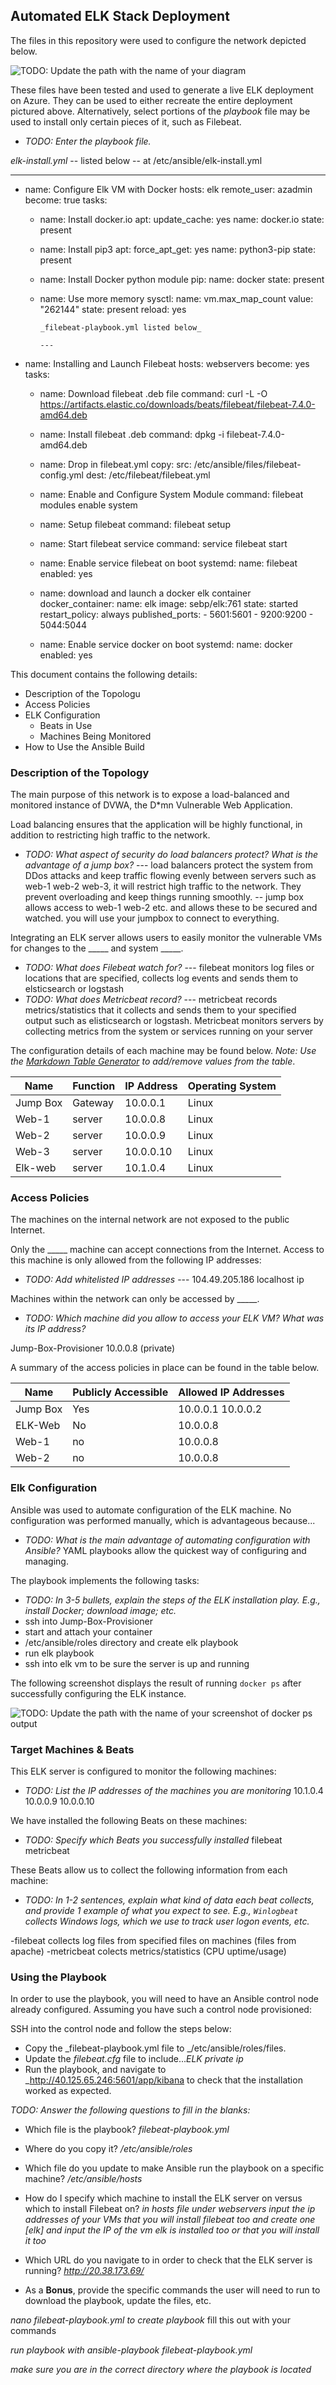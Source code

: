 ## Automated ELK Stack Deployment

The files in this repository were used to configure the network depicted below.

![TODO: Update the path with the name of your diagram](Images/HomePage.png)

These files have been tested and used to generate a live ELK deployment on Azure. They can be used to either recreate the entire deployment pictured above. Alternatively, select portions of the _playbook_ file may be used to install only certain pieces of it, such as Filebeat.

  - _TODO: Enter the playbook file._

  _elk-install.yml_   -- listed below -- at /etc/ansible/elk-install.yml

  ---
- name: Configure Elk VM with Docker
  hosts: elk
  remote_user: azadmin
  become: true
  tasks:
    
  - name: Install docker.io
      apt:
        update_cache: yes
        name: docker.io
        state: present

  - name: Install pip3
      apt:
        force_apt_get: yes
        name: python3-pip
        state: present

  - name: Install Docker python module
      pip:
        name: docker
        state: present

  - name: Use more memory
      sysctl:
        name: vm.max_map_count
        value: "262144"
        state: present
        reload: yes


        _filebeat-playbook.yml listed below_

        ---
- name: Installing and Launch Filebeat
  hosts: webservers
  become: yes
  tasks:

  - name: Download filebeat .deb file
    command: curl -L -O https://artifacts.elastic.co/downloads/beats/filebeat/filebeat-7.4.0-amd64.deb

  - name: Install filebeat .deb
    command: dpkg -i filebeat-7.4.0-amd64.deb

  - name: Drop in filebeat.yml
    copy:
      src: /etc/ansible/files/filebeat-config.yml
      dest: /etc/filebeat/filebeat.yml

  - name: Enable and Configure System Module
    command: filebeat modules enable system

  - name: Setup filebeat
    command: filebeat setup

  - name: Start filebeat service
    command: service filebeat start

  - name: Enable service filebeat on boot
    systemd:
      name: filebeat
      enabled: yes

  - name: download and launch a docker elk container
      docker_container:
        name: elk
        image: sebp/elk:761
        state: started
        restart_policy: always
        published_ports:
          - 5601:5601
          - 9200:9200
          - 5044:5044

  - name: Enable service docker on boot
      systemd:
        name: docker
        enabled: yes




This document contains the following details:
- Description of the Topologu
- Access Policies
- ELK Configuration
  - Beats in Use
  - Machines Being Monitored
- How to Use the Ansible Build


### Description of the Topology

The main purpose of this network is to expose a load-balanced and monitored instance of DVWA, the D*mn Vulnerable Web Application.

Load balancing ensures that the application will be highly functional, in addition to restricting high traffic to the network.
- _TODO: What aspect of security do load balancers protect? What is the advantage of a jump box?_ 
--- load balancers protect the system from DDos attacks and keep traffic flowing evenly between servers such as web-1 web-2 web-3, it will restrict high traffic to the network. They prevent overloading and keep things running smoothly. 
-- jump box allows access to web-1 web-2 etc. and allows these to be secured and watched. you will use your jumpbox to connect to everything.

Integrating an ELK server allows users to easily monitor the vulnerable VMs for changes to the _____ and system _____.
- _TODO: What does Filebeat watch for?_
--- filebeat monitors log files or locations that are specified, collects log events and sends them to elsticsearch or logstash
- _TODO: What does Metricbeat record?_
--- metricbeat records metrics/statistics that it collects and sends them to your specified output such as elisticsearch or logstash. Metricbeat monitors servers by collecting metrics from the system or services running on your server

The configuration details of each machine may be found below.
_Note: Use the [Markdown Table Generator](http://www.tablesgenerator.com/markdown_tables) to add/remove values from the table_.

| Name     | Function | IP Address | Operating System |
|----------|----------|------------|------------------|
| Jump Box | Gateway  | 10.0.0.1   | Linux            |
| Web-1    | server   | 10.0.0.8   | Linux            |
| Web-2    | server   | 10.0.0.9   | Linux            |
| Web-3    | server   | 10.0.0.10  | Linux            |
| Elk-web  | server   | 10.1.0.4   | Linux            |

### Access Policies

The machines on the internal network are not exposed to the public Internet. 

Only the _____ machine can accept connections from the Internet. Access to this machine is only allowed from the following IP addresses:
- _TODO: Add whitelisted IP addresses_
--- 104.49.205.186 localhost ip

Machines within the network can only be accessed by _____.
- _TODO: Which machine did you allow to access your ELK VM? What was its IP address?_

Jump-Box-Provisioner 10.0.0.8 (private)

A summary of the access policies in place can be found in the table below.

| Name     | Publicly Accessible | Allowed IP Addresses |
|----------|---------------------|----------------------|
| Jump Box | Yes                 | 10.0.0.1 10.0.0.2    |
| ELK-Web  |  No                 |  10.0.0.8            |
| Web-1    |  no                 |  10.0.0.8            |
| Web-2    |  no                 |  10.0.0.8            |

### Elk Configuration

Ansible was used to automate configuration of the ELK machine. No configuration was performed manually, which is advantageous because...
- _TODO: What is the main advantage of automating configuration with Ansible?_ YAML playbooks allow the quickest way of configuring and managing.

The playbook implements the following tasks:
- _TODO: In 3-5 bullets, explain the steps of the ELK installation play. E.g., install Docker; download image; etc._
- ssh into Jump-Box-Provisioner
- start and attach your container
- /etc/ansible/roles directory and create elk playbook
- run elk playbook
- ssh into elk vm to be sure the server is up and running

The following screenshot displays the result of running `docker ps` after successfully configuring the ELK instance.

![TODO: Update the path with the name of your screenshot of docker ps output](Images/DockerPS.png)

### Target Machines & Beats
This ELK server is configured to monitor the following machines:
- _TODO: List the IP addresses of the machines you are monitoring_
10.1.0.4
10.0.0.9
10.0.0.10

We have installed the following Beats on these machines:
- _TODO: Specify which Beats you successfully installed_
filebeat
metricbeat

These Beats allow us to collect the following information from each machine:
- _TODO: In 1-2 sentences, explain what kind of data each beat collects, and provide 1 example of what you expect to see. E.g., `Winlogbeat` collects Windows logs, which we use to track user logon events, etc._

-filebeat collects log files from specified files on machines (files from apache)
-metricbeat colects metrics/statistics (CPU uptime/usage)

### Using the Playbook
In order to use the playbook, you will need to have an Ansible control node already configured. Assuming you have such a control node provisioned: 

SSH into the control node and follow the steps below:
- Copy the _filebeat-playbook.yml file to _/etc/ansible/roles/files.
- Update the _filebeat.cfg_ file to include..._ELK private ip_ 
- Run the playbook, and navigate to _http://40.125.65.246:5601/app/kibana to check that the installation worked as expected.

_TODO: Answer the following questions to fill in the blanks:_
- Which file is the playbook? _filebeat-playbook.yml_ 

- Where do you copy it? _/etc/ansible/roles_

- Which file do you update to make Ansible run the playbook on a specific machine? _/etc/ansible/hosts_

- How do I specify which machine to install the ELK server on versus which to install Filebeat on? _in hosts file under webservers input the ip addresses of your VMs that you will install filebeat too and create one [elk] and input the IP of the vm elk is installed too or that you will install it too_

- Which URL do you navigate to in order to check that the ELK server is running? _http://20.38.173.69/_

- As a **Bonus**, provide the specific commands the user will need to run to download the playbook, update the files, etc.

_nano filebeat-playbook.yml to create playbook_ fill this out with your commands

_run playbook with ansible-playbook filebeat-playbook.yml_

_make sure you are in the correct directory where the playbook is located_


